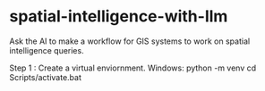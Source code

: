# spatial-intelligence-with-llm
Ask the AI to make a workflow for GIS systems to work on spatial intelligence queries.

Step 1 : Create a virtual enviornment.
Windows: python -m venv <name of the virtual enviornment>
         cd <name of the virtual enviornment>
         Scripts/activate.bat
